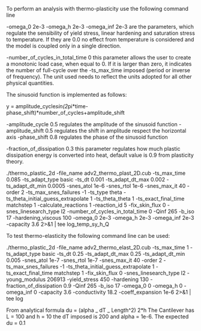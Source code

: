 To perform an analysis with thermo-plasticity use the following command line

-omega_0 2e-3 -omega_h 2e-3 -omega_inf 2e-3 are the parameters, which regulate the sensibility of yield stress, linear hardening and saturation stress to temperature. If they are 0.0 no effect from temperature is considered and the model is coupled only in a single direction.

-number_of_cycles_in_total_time 0 this parameter allows the user to create a monotonic load case, when equal to 0. If it is larger than zero, it indicates the number of full-cycle over the -ts_max_time imposed (period or inverse of frequency). The unit used needs to reflect the units adopted for all other physical quantities.

The sinusoid function is implemented as follows:

y = amplitude_cycle*sin(2*pi*time-phase_shift)*number_of_cycles+amplitude_shift

-amplitude_cycle 0.5 regulates the amplitude of the sinusoid function
-amplitude_shift 0.5 regulates the shift in amplitude respect the horizontal axis
-phase_shift 0.8 regulates the phase of the sinusoid function

-fraction_of_dissipation 0.3 this parameter regulates how much plastic dissipation energy is converted into heat, default value is 0.9 from plasticity theory.

./thermo_plastic_2d -file_name adv2_thermo_plast_2D.cub -ts_max_time 0.085 -ts_adapt_type basic -ts_dt 0.001 -ts_adapt_dt_max 0.002 -ts_adapt_dt_min 0.0005 -snes_atol 1e-6 -snes_rtol 1e-6 -snes_max_it 40 -order 2 -ts_max_snes_failures -1 -ts_type theta -ts_theta_initial_guess_extrapolate 1 -ts_theta_theta 1 -ts_exact_final_time matchstep 1 -calculate_reactions 1 -reaction_id 5 -fix_skin_flux 0 -snes_linesearch_type l2 -number_of_cycles_in_total_time 0 -Qinf 265 -b_iso 17 -hardening_viscous 100 -omega_0 2e-3 -omega_h 2e-3 -omega_inf 2e-3 -capacity 3.6 2>&1 | tee log_temp_sy_h_Q

To test thermo-elasticity the following command line can be used:

./thermo_plastic_2d -file_name adv2_thermo_elast_2D.cub -ts_max_time 1 -ts_adapt_type basic -ts_dt 0.25 -ts_adapt_dt_max 0.25 -ts_adapt_dt_min 0.005 -snes_atol 1e-7 -snes_rtol 1e-7 -snes_max_it 40 -order 2 -ts_max_snes_failures -1 -ts_theta_initial_guess_extrapolate 1 -ts_exact_final_time matchstep 1 -fix_skin_flux 0 -snes_linesearch_type l2 -young_modulus 206913 -yield_stress 450 -hardening 130 -fraction_of_dissipation 0.9 -Qinf 265 -b_iso 17 -omega_0 0 -omega_h 0 -omega_inf 0 -capacity 3.6 -conductivity 18.2 -coeff_expansion 1e-6 2>&1 | tee log

From analytical formula du = (alpha _ dT _ Length^2) 2\*h
The Cantilever has L = 100 and h = 10 the dT imposed is 200 and alpha = 1e-6. The expected du = 0.1
